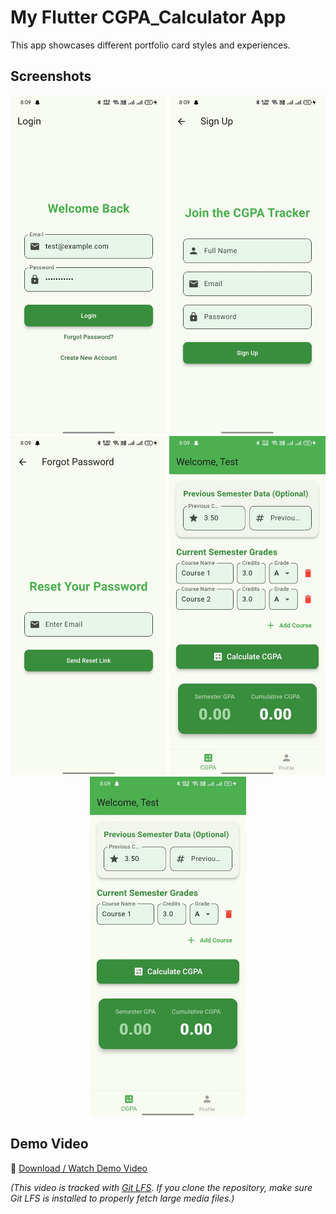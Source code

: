 # My Flutter CGPA_Calculator App

This app showcases different portfolio card styles and experiences.



## Screenshots

<p align="center">
  <img src="assets/screenshots/login.jpeg" width="250" />
  <img src="assets/screenshots/register.jpeg" width="250" />
  <img src="assets/screenshots/forget.jpeg" width="250" />
  <img src="assets/screenshots/home.jpeg" width="250" />
  <img src="assets/screenshots/home1.jpeg" width="250" />
</p>

## Demo Video

🎥 [Download / Watch Demo Video](assets/screenshots/video.mp4)

*(This video is tracked with [Git LFS](https://git-lfs.com/). If you clone the repository, make sure Git LFS is installed to properly fetch large media files.)*

